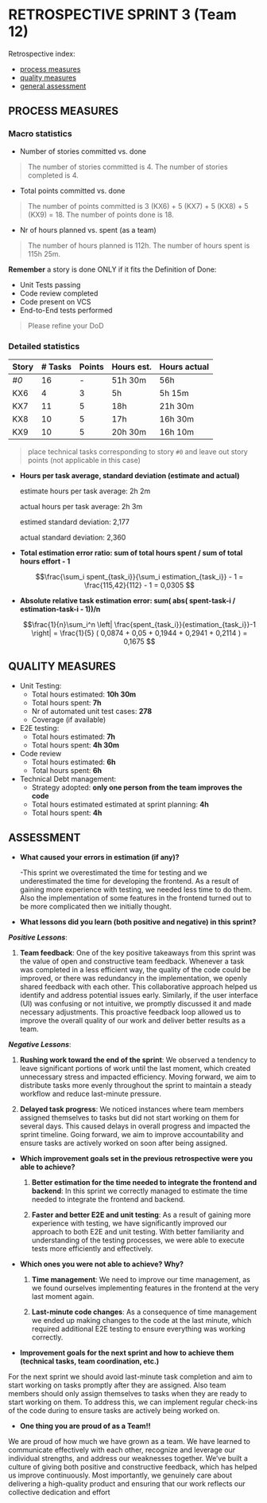 RETROSPECTIVE SPRINT 3 (Team 12)
=====================================

Retrospective index:

- [process measures](#process-measures)
- [quality measures](#quality-measures)
- [general assessment](#assessment)

## PROCESS MEASURES 

### Macro statistics

- Number of stories committed vs. done 
> The number of stories committed is 4.
> The number of stories completed is 4.
- Total points committed vs. done 
> The number of points committed is 3 (KX6) + 5 (KX7) + 5 (KX8) + 5 (KX9) = 18.
> The number of points done is 18.
- Nr of hours planned vs. spent (as a team)
> The number of hours planned is 112h.
> The number of hours spent is 115h 25m.

**Remember**  a story is done ONLY if it fits the Definition of Done:
 
- Unit Tests passing
- Code review completed
- Code present on VCS
- End-to-End tests performed

> Please refine your DoD 

### Detailed statistics

| Story  | # Tasks | Points | Hours est. | Hours actual |
|--------|---------|--------|------------|--------------|
|  _#0_  |    16   |   -    |  51h 30m   |     56h      |
|  KX6   |    4    |   3    |    5h      |    5h 15m    |
|  KX7   |    11   |   5    |    18h     |   21h 30m    |
|  KX8   |    10   |   5    |    17h     |   16h 30m    |
|  KX9   |    10   |   5    |  20h 30m   |   16h 10m    |
   

> place technical tasks corresponding to story `#0` and leave out story points (not applicable in this case)

- **Hours per task average, standard deviation (estimate and actual)**

   estimate hours per task average: 2h 2m

   actual hours per task average: 2h 3m

   estimed standard deviation: 2,177

   actual standard deviation: 2,360

- **Total estimation error ratio: sum of total hours spent / sum of total hours effort - 1**


    $$\frac{\sum_i spent_{task_i}}{\sum_i estimation_{task_i}} - 1 = \frac{115,42}{112} - 1 = 0,0305 $$ 
    
- **Absolute relative task estimation error: sum( abs( spent-task-i / estimation-task-i - 1))/n**


    $$\frac{1}{n}\sum_i^n \left| \frac{spent_{task_i}}{estimation_{task_i}}-1 \right| = \frac{1}{5} ( 0,0874 + 0,05 + 0,1944 + 0,2941 + 0,2114 ) = 0,1675  $$

 
## QUALITY MEASURES 

- Unit Testing:
  - Total hours estimated: **10h 30m**
  - Total hours spent: **7h**
  - Nr of automated unit test cases: **278** 
  - Coverage (if available)
- E2E testing:
  - Total hours estimated: **7h**
  - Total hours spent: **4h 30m**
- Code review 
  - Total hours estimated: **6h**
  - Total hours spent: **6h**
- Technical Debt management:
  - Strategy adopted: **only one person from the team improves the code**
  - Total hours estimated estimated at sprint planning: **4h**
  - Total hours spent: **4h**
  


## ASSESSMENT

- **What caused your errors in estimation (if any)?**

   -This sprint we overestimated the time for testing and we underestimated the time for developing the frontend. As a result of gaining more experience with testing, we needed less time to do them. Also the implementation of some features in the frontend turned out to be more complicated then we initially thought. 

- **What lessons did you learn (both positive and negative) in this sprint?**

 ***Positive Lessons***:
 1. **Team feedback**: One of the key positive takeaways from this sprint was the value of open and constructive team feedback. Whenever a task was completed in a less efficient way, the quality of the code could be improved, or there was redundancy in the implementation, we openly shared feedback with each other. This collaborative approach helped us identify and address potential issues early. Similarly, if the user interface (UI) was confusing or not intuitive, we promptly discussed it and made necessary adjustments. This proactive feedback loop allowed us to improve the overall quality of our work and deliver better results as a team.

 ***Negative Lessons***:

 1. **Rushing work toward the end of the sprint**: We observed a tendency to leave significant portions of work until the last moment, which created unnecessary stress and impacted efficiency. Moving forward, we aim to distribute tasks more evenly throughout the sprint to maintain a steady workflow and reduce last-minute pressure.

 2. **Delayed task progress**: We noticed instances where team members assigned themselves to tasks but did not start working on them for several days. This caused delays in overall progress and impacted the sprint timeline. Going forward, we aim to improve accountability and ensure tasks are actively worked on soon after being assigned.

- **Which improvement goals set in the previous retrospective were you able to achieve?**
  
  1. **Better estimation for the time needed to integrate the frontend and backend**: In this sprint we correctly managed to estimate the time needed to integrate the frontend and backend.

  2. **Faster and better E2E and unit testing**: As a result of gaining more experience with testing, we have significantly improved our approach to both E2E and unit testing. With better familiarity and understanding of the testing processes, we were able to execute tests more efficiently and effectively.

- **Which ones you were not able to achieve? Why?**

  1. **Time management**: We need to improve our time management, as we found ourselves implementing features in the frontend at the very last moment again.

  2. **Last-minute code changes**: As a consequence of time management we ended up making changes to the code at the last minute, which required additional E2E testing to ensure everything 
  was working correctly.

- **Improvement goals for the next sprint and how to achieve them (technical tasks, team coordination, etc.)**

For the next sprint we should avoid last-minute task completion and aim to start working on tasks promptly after they are assigned. Also team members should only assign themselves to tasks when they are ready to start working on them. To address this, we can implement regular check-ins of the code during to ensure tasks are actively being worked on.

- **One thing you are proud of as a Team!!**

We are proud of how much we have grown as a team. We have learned to communicate effectively with each other, recognize and leverage our individual strengths, and address our weaknesses together. We’ve built a culture of giving both positive and constructive feedback, which has helped us improve continuously. Most importantly, we genuinely care about delivering a high-quality product and ensuring that our work reflects our collective dedication and effort

